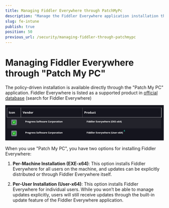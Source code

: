 ```yaml
---
title: Managing Fiddler Everywhere through PatchMyPc
description: "Manage the Fiddler Everywhere application installation through Microsoft Patch My PC."
slug: fe-intune
publish: true
position: 50
previous_url: /security/managing-fiddler-through-patchmypc
---
```


# Managing Fiddler Everywhere through "Patch My PC"

The policy-driven installation is available directly through the "Patch My PC" application. Fiddler Everywhere is listed as a supported product in [official database](https://patchmypc.com/supported-products) (search for Fiddler Everywhere)

![Patch My PC database and the Fiddler's entries](../../images/security/fe-patch-my-pc.png)

When you use "Patch My PC", you have two options for installing Fiddler Everywhere: 

1. **Per-Machine Installation (EXE-x64)**: This option installs Fiddler Everywhere for all users on the machine, and updates can be explicitly distributed or through Fiddler Everywhere itself. 

2. **Per-User Installation (User-x64)**: This option installs Fiddler Everywhere for individual users. While you won’t be able to manage updates explicitly, users will still receive updates through the built-in update feature of the Fiddler Everywhere application.